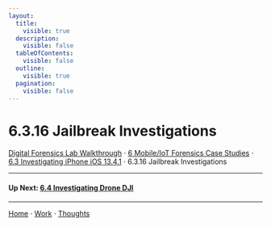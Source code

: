 ```yaml
---
layout:
  title:
    visible: true
  description:
    visible: false
  tableOfContents:
    visible: false
  outline:
    visible: true
  pagination:
    visible: false
---
```


# 6.3.16 Jailbreak Investigations

[Digital Forensics Lab Walkthrough](../../) ⋅ [6 Mobile/IoT Forensics Case Studies](../) ⋅ [6.3 Investigating iPhone iOS 13.4.1](./) ⋅ 6.3.16 Jailbreak Investigations

***

#### Up Next: [6.4 Investigating Drone DJI](../6.4-investigating-drone-dji/)

***

[Home](https://app.gitbook.com/o/0kO27okC5uVB9ALX3rho/s/036xtfEIzcEdGegONXWM/) ⋅ [Work](https://app.gitbook.com/o/0kO27okC5uVB9ALX3rho/s/WaFS755Q4sf02CxLcghQ/) ⋅ [Thoughts](https://app.gitbook.com/o/0kO27okC5uVB9ALX3rho/s/s4QQPMntQ25hmJToKSOu/)


